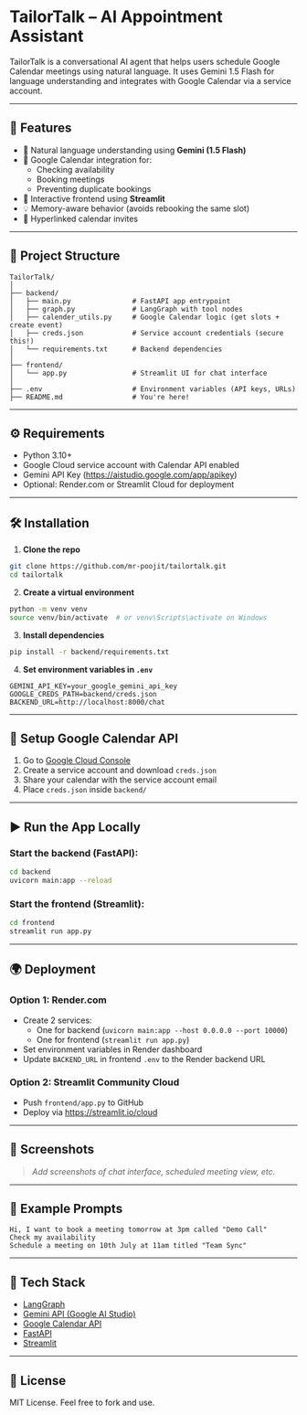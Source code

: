 # TailorTalk – AI Appointment Assistant

TailorTalk is a conversational AI agent that helps users schedule Google Calendar meetings using natural language. It uses Gemini 1.5 Flash for language understanding and integrates with Google Calendar via a service account.

---

## 🚀 Features

- 🧠 Natural language understanding using **Gemini (1.5 Flash)**
- 📅 Google Calendar integration for:
  - Checking availability
  - Booking meetings
  - Preventing duplicate bookings
- 💬 Interactive frontend using **Streamlit**
- 💡 Memory-aware behavior (avoids rebooking the same slot)
- 📎 Hyperlinked calendar invites

---

## 📁 Project Structure

```
TailorTalk/
│
├── backend/
│   ├── main.py               # FastAPI app entrypoint
│   ├── graph.py              # LangGraph with tool nodes
│   ├── calender_utils.py     # Google Calendar logic (get slots + create event)
│   ├── creds.json            # Service account credentials (secure this!)
│   └── requirements.txt      # Backend dependencies
│
├── frontend/
│   └── app.py                # Streamlit UI for chat interface
│
├── .env                      # Environment variables (API keys, URLs)
├── README.md                 # You're here!
```

---

## ⚙️ Requirements

- Python 3.10+
- Google Cloud service account with Calendar API enabled
- Gemini API Key (https://aistudio.google.com/app/apikey)
- Optional: Render.com or Streamlit Cloud for deployment

---

## 🛠️ Installation

1. **Clone the repo**

```bash
git clone https://github.com/mr-poojit/tailortalk.git
cd tailortalk
```

2. **Create a virtual environment**

```bash
python -m venv venv
source venv/bin/activate  # or venv\Scripts\activate on Windows
```

3. **Install dependencies**

```bash
pip install -r backend/requirements.txt
```

4. **Set environment variables in `.env`**

```env
GEMINI_API_KEY=your_google_gemini_api_key
GOOGLE_CREDS_PATH=backend/creds.json
BACKEND_URL=http://localhost:8000/chat
```

---

## 🔐 Setup Google Calendar API

1. Go to [Google Cloud Console](https://console.cloud.google.com/)
2. Create a service account and download `creds.json`
3. Share your calendar with the service account email
4. Place `creds.json` inside `backend/`

---

## ▶️ Run the App Locally

### Start the backend (FastAPI):

```bash
cd backend
uvicorn main:app --reload
```

### Start the frontend (Streamlit):

```bash
cd frontend
streamlit run app.py
```

---

## 🌍 Deployment

### Option 1: **Render.com**

- Create 2 services:
  - One for backend (`uvicorn main:app --host 0.0.0.0 --port 10000`)
  - One for frontend (`streamlit run app.py`)
- Set environment variables in Render dashboard
- Update `BACKEND_URL` in frontend `.env` to the Render backend URL

### Option 2: **Streamlit Community Cloud**

- Push `frontend/app.py` to GitHub
- Deploy via https://streamlit.io/cloud

---

## 📸 Screenshots

> _Add screenshots of chat interface, scheduled meeting view, etc._

---

## 📌 Example Prompts

```
Hi, I want to book a meeting tomorrow at 3pm called "Demo Call"
Check my availability
Schedule a meeting on 10th July at 11am titled "Team Sync"
```

---

## 🧠 Tech Stack

- [LangGraph](https://github.com/langchain-ai/langgraph)
- [Gemini API (Google AI Studio)](https://aistudio.google.com/)
- [Google Calendar API](https://developers.google.com/calendar)
- [FastAPI](https://fastapi.tiangolo.com/)
- [Streamlit](https://streamlit.io/)

---

## 📄 License

MIT License. Feel free to fork and use.
